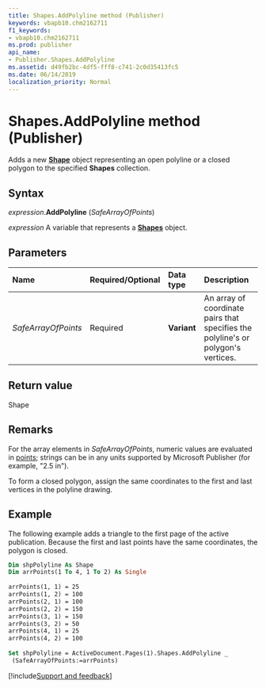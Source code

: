 ```yaml
---
title: Shapes.AddPolyline method (Publisher)
keywords: vbapb10.chm2162711
f1_keywords:
- vbapb10.chm2162711
ms.prod: publisher
api_name:
- Publisher.Shapes.AddPolyline
ms.assetid: d49fb2bc-4df5-fff8-c741-2c0d35413fc5
ms.date: 06/14/2019
localization_priority: Normal
---
```



# Shapes.AddPolyline method (Publisher)

Adds a new **[Shape](Publisher.Shape.md)** object representing an open polyline or a closed polygon to the specified **Shapes** collection.


## Syntax

_expression_.**AddPolyline** (_SafeArrayOfPoints_)

_expression_ A variable that represents a **[Shapes](Publisher.Shapes.md)** object.


## Parameters

|Name|Required/Optional|Data type|Description|
|:-----|:-----|:-----|:-----|
|_SafeArrayOfPoints_|Required| **Variant**|An array of coordinate pairs that specifies the polyline's or polygon's vertices.|

## Return value

Shape


## Remarks

For the array elements in _SafeArrayOfPoints_, numeric values are evaluated in [points](../language/glossary/vbe-glossary.md#point); strings can be in any units supported by Microsoft Publisher (for example, "2.5 in").

To form a closed polygon, assign the same coordinates to the first and last vertices in the polyline drawing.


## Example

The following example adds a triangle to the first page of the active publication. Because the first and last points have the same coordinates, the polygon is closed.

```vb
Dim shpPolyline As Shape 
Dim arrPoints(1 To 4, 1 To 2) As Single 
 
arrPoints(1, 1) = 25 
arrPoints(1, 2) = 100 
arrPoints(2, 1) = 100 
arrPoints(2, 2) = 150 
arrPoints(3, 1) = 150 
arrPoints(3, 2) = 50 
arrPoints(4, 1) = 25 
arrPoints(4, 2) = 100 
 
Set shpPolyline = ActiveDocument.Pages(1).Shapes.AddPolyline _ 
 (SafeArrayOfPoints:=arrPoints)
```

[!include[Support and feedback](~/includes/feedback-boilerplate.md)]